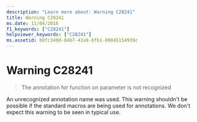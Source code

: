 ```yaml
---
description: "Learn more about: Warning C28241"
title: Warning C28241
ms.date: 11/04/2016
f1_keywords: ["C28241"]
helpviewer_keywords: ["C28241"]
ms.assetid: b8fc340d-84b7-43a9-bfb1-00845154939c
---
```

# Warning C28241

> The annotation for function on parameter is not recognized

An unrecognized annotation name was used. This warning shouldn't be possible if the standard macros are being used for annotations. We don't expect this warning to be seen in typical use.

